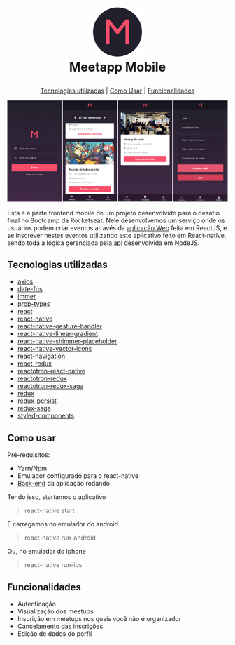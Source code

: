 <h1 align="center">

![](src/assets/logo-circle.png)
<br />
Meetapp Mobile

</h1>

<p align="center">
  <a href="#tecnologias-utilizadas">Tecnologias utilizadas</a> |
  <a href="#como-usar">Como Usar</a> |
  <a href="#funcionalidades">Funcionalidades</a>

</p>

<div align="center">

![](src/assets/meetapp_mobile.png)

</div>

Esta é a parte frontend mobile de um projeto desenvolvido para o desafio final no Bootcamp da Rocketseat. Nele desenvolvemos um serviço onde os usuários podem criar eventos através da [aplicação Web](https://github.com/rodrigodasilva/meetapp-front-web) feita em ReactJS, e se inscrever nestes eventos utilizando este aplicativo feito em React-native, sendo toda a lógica gerenciada pela [api](https://github.com/rodrigodasilva/backend-meetapp) desenvolvida em NodeJS.

## Tecnologias utilizadas

- [axios](https://github.com/axios/axios)
- [date-fns](https://github.com/date-fns/date-fns)
- [immer](https://github.com/immerjs/immer)
- [prop-types](https://github.com/facebook/prop-types)
- [react](https://github.com/facebook/react)
- [react-native](https://github.com/facebook/react-native)
- [react-native-gesture-handler](https://github.com/kmagiera/react-native-gesture-handler)
- [react-native-linear-gradient](https://github.com/react-native-community/react-native-linear-gradient)
- [react-native-shimmer-placeholder](https://github.com/tomzaku/react-native-shimmer-placeholder)
- [react-native-vector-icons](https://github.com/oblador/react-native-vector-icons)
- [react-navigation](https://github.com/react-navigation/react-navigation)
- [react-redux](https://github.com/reduxjs/react-redux)
- [reactotron-react-native](https://github.com/infinitered/reactotron-react-native)
- [reactotron-redux](https://github.com/infinitered/reactotron-redux)
- [reactotron-redux-saga](https://github.com/infinitered/reactotron-redux-saga)
- [redux](https://github.com/reduxjs/redux)
- [redux-persist](https://github.com/rt2zz/redux-persist)
- [redux-saga](https://github.com/redux-saga/redux-saga)
- [styled-components](https://github.com/styled-components/styled-components)

## Como usar

Pré-requisitos:

- Yarn/Npm
- Emulador configurado para o react-native
- [Back-end](https://github.com/rodrigodasilva/backend-meetapp) da aplicação rodando

Tendo isso, startamos o aplicativo

> react-native start

E carregamos no emulador do android

> react-native run-android

Ou, no emulador do iphone

> react-native run-ios

## Funcionalidades

- Autenticação
- Visualização dos meetups
- Inscrição em meetups nos quais você não é organizador
- Cancelamento das inscrições
- Edição de dados do perfil
